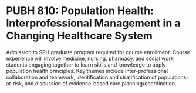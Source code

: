 # PUBH 810: Population Health: Interprofessional Management in a Changing Healthcare System

Admission to SPH graduate program required for course enrollment. Course experience will involve medicine, nursing, pharmacy, and social work students engaging together to learn skills and knowledge to apply population health principles. Key themes include inter-professional collaboration and teamwork, identification and stratification of populations-at-risk, and discussion of evidence-based care planning/coordination.